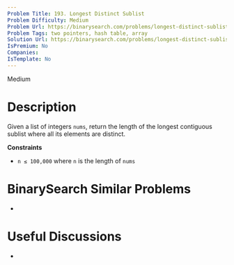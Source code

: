 ```yaml
---
Problem Title: 193. Longest Distinct Sublist
Problem Difficulty: Medium
Problem Url: https://binarysearch.com/problems/longest-distinct-sublist/
Problem Tags: two pointers, hash table, array
Solution Url: https://binarysearch.com/problems/longest-distinct-sublist/solutions/
IsPremium: No
Companies: 
IsTemplate: No
---
```


<span style="color: ;">Medium</span>

# Description

Given a list of integers `nums`, return the length of the longest contiguous sublist where all its elements are distinct.

**Constraints**
- `n ≤ 100,000` where `n` is the length of `nums`

# BinarySearch Similar Problems

- []()

# Useful Discussions

- []()
